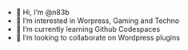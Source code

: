 - 👋 Hi, I’m @n83b
- 👀 I’m interested in Worpress, Gaming and Techno
- 🌱 I’m currently learning Github Codespaces
- 💞️ I’m looking to collaborate on Wordpress plugins

<!---
n83b/n83b is a ✨ special ✨ repository because its `README.md` (this file) appears on your GitHub profile.
You can click the Preview link to take a look at your changes.
--->
